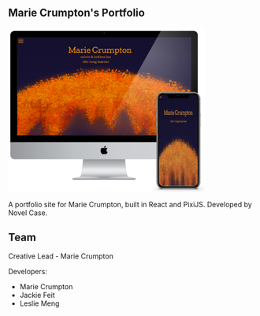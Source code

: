 ## Marie Crumpton's Portfolio

<p float="left">
<img src="public/siteAssets/views.png" alt="portfolio" width="400"/>
</p>

A portfolio site for Marie Crumpton, built in React and PixiJS. Developed by Novel Case.

## Team

Creative Lead - Marie Crumpton

Developers:

- Marie Crumpton
- Jackie Feit
- Leslie Meng
